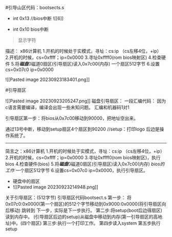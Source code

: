 #引导山区代码：bootsects\.s
* int  0x13   //bios中断
  ![[6]]

* int  0x10  bios中断
>显示字符


描述：
x86计算机
1.开机的时候处于实模式，寻址：cs:ip  （cs左移4位，+ip）
2.开机的时候，cs=0xffff；ip=0x0000
3.寻址0xffff0(rom bios映射区)
4.检查硬件
5.将***磁盘***0磁道0扇区(引导扇区)读入0x7c00(内存)
一个扇区512字节
6.设置cs=0x07c0   ip=0x0000

 ![[Pasted image 20230923183401.png]]




#引导扇区

![[Pasted image 20230923205247.png]]
磁盘引导扇区：
一段汇编代码：
因为c语言需要编译，编译会出现一些未知问题。
汇编和机器码1对1
 

引导扇区第一步：将bios从0x7c00移动到90000，把地址空出来。
 
通过13号中断，移动到setup扇区4个扇区到90200
//setup：打印logo
后边是操作系统了。

******

简言之：x86计算机
1.开机的时候处于实模式，寻址：cs:ip  （cs左移4位，+ip）
2.开机的时候，cs=0xffff；ip=0x0000
3.寻址0xffff0(rom bios映射区)，执行bios
4.检查硬件(bios)
5.将***磁盘***0磁道0扇区(引导扇区)读入0x7c00(内存)  *bios的工作*
一个扇区512字节
6.设置cs=0x07c0   ip=0x0000，执行引导扇区。




* 硬盘中的扇区
* ![[Pasted image 20230923214948.png]]

关于引导扇区：(512字节)
引导扇区代码bootsect.s
第一步：
将0x07c0:0x0000(第一个扇区)的512个字节移动到0x9000:0x0000(将引导扇区向后移动)
跳转到
下一步，实际是下一步执行。
第二步:将setup(boot后边得扇区)读到内存中。 (引导扇区后边的setup)从磁盘中移动到内存(第一引导扇区的高地址)中。(四个扇区)
第三步:执行一个打印工作。
第四步读入system
第五步执行setup

